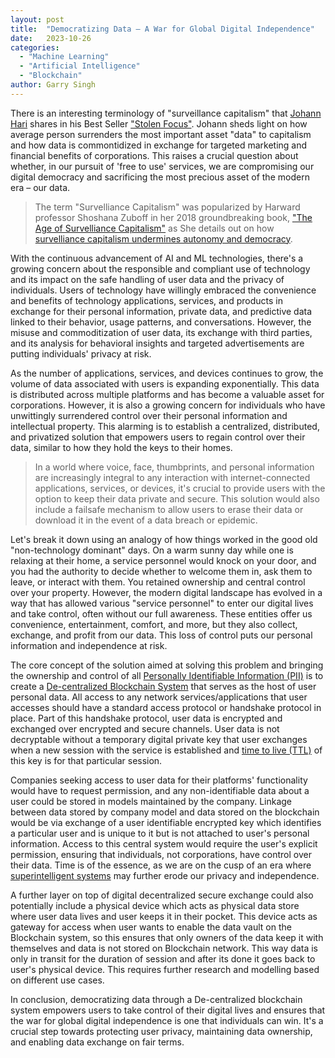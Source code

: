 ```yaml
---
layout: post
title:  "Democratizing Data – A War for Global Digital Independence"
date:   2023-10-26
categories: 
  - "Machine Learning"
  - "Artificial Intelligence"
  - "Blockchain"
author: Garry Singh
---
```


There is an interesting terminology of "surveillance capitalism" that <a href="https://en.wikipedia.org/wiki/Johann_Hari">Johann Hari</a> shares in his Best Seller <a href="https://www.goodreads.com/book/show/57933306-stolen-focus">"Stolen Focus"</a>. Johann sheds light on how average person surrenders the most important asset "data" to capitalism and how data is commontidized in exchange for targeted marketing and financial benefits of corporations. This raises a crucial question about whether, in our pursuit of 'free to use' services, we are compromising our digital democracy and sacrificing the most precious asset of the modern era – our data.

<blockquote>The term "Survelliance Capitalism" was popularized by Harward professor Shoshana Zuboff in her 2018 groundbreaking book, <a href="https://www.goodreads.com/en/book/show/26195941">"The Age of Survelliance Capitalism"</a> as She details out on how <a href="https://news.harvard.edu/gazette/story/2019/03/harvard-professor-says-surveillance-capitalism-is-undermining-democracy/">survelliance capitalism undermines autonomy and democracy</a>. </blockquote>

With the continuous advancement of AI and ML technologies, there's a growing concern about the responsible and compliant use of technology and its impact on the safe handling of user data and the privacy of individuals. Users of technology have willingly embraced the convenience and benefits of technology applications, services, and products in exchange for their personal information, private data, and predictive data linked to their behavior, usage patterns, and conversations. However, the misuse and commoditization of user data, its exchange with third parties, and its analysis for behavioral insights and targeted advertisements are putting individuals' privacy at risk.

As the number of applications, services, and devices continues to grow, the volume of data associated with users is expanding exponentially. This data is distributed across multiple platforms and has become a valuable asset for corporations. However, it is also a growing concern for individuals who have unwittingly surrendered control over their personal information and intellectual property. This alarming  is to establish a centralized, distributed, and privatized solution that empowers users to regain control over their data, similar to how they hold the keys to their homes. 

<blockquote>In a world where voice, face, thumbprints, and personal information are increasingly integral to any interaction with internet-connected applications, services, or devices, it's crucial to provide users with the option to keep their data private and secure. This solution would also include a failsafe mechanism to allow users to erase their data or download it in the event of a data breach or epidemic.</blockquote>

Let's break it down using an analogy of how things worked in the good old "non-technology dominant" days. On a warm sunny day while one is relaxing at their home, a service personnel would knock on your door, and you had the authority to decide whether to welcome them in, ask them to leave, or interact with them. You retained ownership and central control over your property. However, the modern digital landscape has evolved in a way that has allowed various "service personnel" to enter our digital lives and take control, often without our full awareness. These entities offer us convenience, entertainment, comfort, and more, but they also collect, exchange, and profit from our data. This loss of control puts our personal information and independence at risk.

The core concept of the solution aimed at solving this problem and bringing the ownership and control of all <a href="https://www.ibm.com/topics/pii#:~:text=Personally%20identifiable%20information%20(PII)%20is,full%20name%2C%20or%20email%20address.">Personally Identifiable Information (PII)</a> is to create a <a href="https://aws.amazon.com/blockchain/decentralization-in-blockchain/">De-centralized Blockchain System</a> that serves as the host of user personal data. All access to any network services/applications that user accesses should have a standard access  protocol or handshake protocol in place. Part of this handshake protocol, user data is encrypted and exchanged over encrypted and secure channels. User data is not decryptable without a temporary digital private key that user exchanges when a new session with the service is established and <a href="https://www.cloudflare.com/learning/cdn/glossary/time-to-live-ttl/#:~:text=upContact%20Sales-,What%20is%20time%2Dto%2Dlive%20(TTL)%3F,CDN%20caching%20and%20DNS%20caching.">time to live (TTL)</a> of this key is for that particular session.

Companies seeking access to user data for their platforms' functionality would have to request permission, and any non-identifiable data about a user could be stored in models maintained by the company. Linkage between data stored by company model and data stored on the blockchain would be via exchange of a user identifiable encrypted key which identifies a particular user and is unique to it but is not attached to user's personal information. Access to this central system would require the user's explicit permission, ensuring that individuals, not corporations, have control over their data. Time is of the essence, as we are on the cusp of an era where <a href="https://nickbostrom.com/superintelligence">superintelligent systems</a> may further erode our privacy and independence.

A further layer on top of digital decentralized secure exchange could also potentially include a physical device which acts as physical data store where user data lives and user keeps it in their pocket. This device acts as gateway for access when user wants to enable the data vault on the Blockchain system, so this ensures that only owners of the data keep it with themselves and data is not stored on Blockchain network. This way data is only in transit for the duration of session and after its done it goes back to user's physical device. This requires further research and modelling based on different use cases.

In conclusion, democratizing data through a De-centralized blockchain system empowers users to take control of their digital lives and ensures that the war for global digital independence is one that individuals can win. It's a crucial step towards protecting user privacy, maintaining data ownership, and enabling data exchange on fair terms.